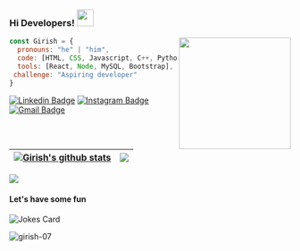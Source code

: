### Hi Developers! <img src="https://emojis.slackmojis.com/emojis/images/1531849430/4246/blob-sunglasses.gif?1531849430" width="30"/>

<img align='right' src='https://user-images.githubusercontent.com/5713670/87202985-820dcb80-c2b6-11ea-9f56-7ec461c497c3.gif' width='200'>

<!--
**girish-07/girish-07** is a ✨ _special_ ✨ repository because its `README.md` (this file) appears on your GitHub profile.

Here are some ideas to get you started:

- 🔭 I’m currently working on ...
- 🌱 I’m currently learning ...
- 👯 I’m looking to collaborate on ...
- 🤔 I’m looking for help with ...
- 💬 Ask me about ...
- 📫 How to reach me: ...
- 😄 Pronouns: ...
- ⚡ Fun fact: ...
-->

```javascript
const Girish = {
  pronouns: "he" | "him",
  code: [HTML, CSS, Javascript, C++, Python, Ruby],
  tools: [React, Node, MySQL, Bootstrap],
 challenge: "Aspiring developer"
}
```

[![Linkedin Badge](https://img.shields.io/badge/-Girish-blue?style=flat&logo=Linkedin&logoColor=white&link=https://www.linkedin.com/in/girish170902/)](https://www.linkedin.com/in/girish170902/)
[![Instagram Badge](https://img.shields.io/badge/-@imgirish18-purple?style=flat&logo=instagram&logoColor=white&link=https://instagram.com/imgirish18/)](https://instagram.com/imgirish18)
[![Gmail Badge](https://img.shields.io/badge/-Girish-c14438?style=flat&logo=Gmail&logoColor=white&link=mailto:girish.170902@gmail.com)](mailto:girish.170902@gmail.com)

| <a href="https://github.com/girish-07/github-readme-stats"><img align="center" src="https://github-readme-stats.vercel.app/api?username=girish-07&show_icons=true&include_all_commits=true&theme=gotham&hide_border=true" alt="Girish's github stats" /></a> | <a href="https://github.com/girish-07/github-readme-stats"><img align="center" src="https://github-readme-stats.vercel.app/api/top-langs/?username=girish-07&layout=compact&theme=gotham&hide_border=true" /></a> |
| ------------- | ------------- |

<a href="https://git.io/streak-stats"><img align="center" src="http://github-readme-streak-stats.herokuapp.com?user=girish-07&theme=gotham&hide_border=false" /></a>

#### Let's have some fun

![Jokes Card](https://readme-jokes.vercel.app/api?hideBorder)


<p align="left">
  <img
    src="https://komarev.com/ghpvc/?username=girish-07"
    alt="girish-07"
  />
</p>

